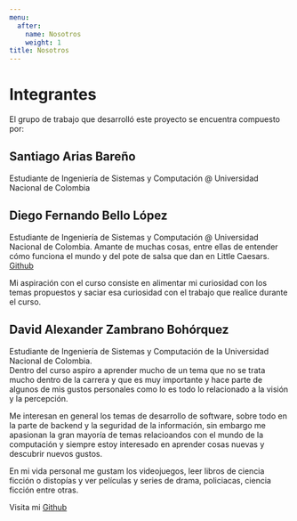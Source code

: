 ```yaml
---
menu:
  after:
    name: Nosotros
    weight: 1
title: Nosotros
---
```

# Integrantes
El grupo de trabajo que desarrolló este proyecto se encuentra compuesto por:

## **Santiago Arias Bareño**

Estudiante de Ingeniería de Sistemas y Computación @ Universidad Nacional de Colombia

## **Diego Fernando Bello López**

Estudiante de Ingeniería de Sistemas y Computación @ Universidad Nacional de Colombia.
Amante de muchas cosas, entre ellas de entender cómo funciona el mundo y del pote de salsa que dan en Little Caesars. [Github](https://github.com/dfbello)

Mi aspiración con el curso consiste en alimentar mi curiosidad con los temas propuestos y saciar esa curiosidad con el trabajo que realice durante el curso.

## **David Alexander Zambrano Bohórquez**

Estudiante de Ingeniería de Sistemas y Computación de la Universidad Nacional de Colombia. </br>
Dentro del curso aspiro a aprender mucho de un tema que no se trata mucho dentro de la carrera y que es muy importante y hace parte de algunos de mis gustos personales como lo es todo lo relacionado a la visión y la percepción.

Me interesan en general los temas de desarrollo de software, sobre todo en la parte de backend y la seguridad de la información, sin embargo me apasionan la gran mayoría de temas relacioandos con el mundo de la computación y siempre estoy interesado en aprender cosas nuevas y descubrir nuevos gustos.

En mi vida personal me gustam los videojuegos, leer libros de ciencia ficción o distopías y ver películas y series de drama, policiacas, ciencia ficción entre otras. 

Visita mi [Github](https://github.com/dzambranob)

